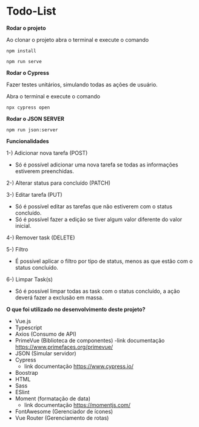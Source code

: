 # Todo-List

**Rodar o projeto**

Ao clonar o projeto abra o terminal e execute o comando

`npm install`

`npm run serve`

**Rodar o Cypress**

Fazer testes unitários, simulando todas as ações de usuário.

Abra o terminal e execute o comando

`npx cypress open`

**Rodar o JSON SERVER**

`npm run json:server`

**Funcionalidades**

1-) Adicionar nova tarefa (POST)
- Só é possível adicionar uma nova tarefa se todas as informações estiverem preenchidas.

2-) Alterar status para concluído (PATCH)

3-) Editar tarefa (PUT)
- Só é possível editar as tarefas que não estiverem com o status concluído.
- Só é possível fazer a edição se tiver algum valor diferente do valor inicial.

4-) Remover task (DELETE)

5-) Filtro
- É possivel aplicar o filtro por tipo de status, menos as que estão com o status concluído.

6-) Limpar Task(s)
- Só é possível limpar todas as task com o status concluído, a ação deverá fazer a exclusão em massa.

**O que foi utilizado no desenvolvimento deste projeto?**

- Vue.js
- Typescript
- Axios (Consumo de API)
- PrimeVue (Biblioteca de componentes) 
  -link documentação https://www.primefaces.org/primevue/
- JSON (Simular servidor)
- Cypress
  - link documentação https://www.cypress.io/
- Boostrap
- HTML
- Sass
- ESlint
- Moment (formatação de data)
  - link documentação https://momentjs.com/
- FontAwesome (Gerenciador de ícones)
- Vue Router (Gerenciamento de rotas)

